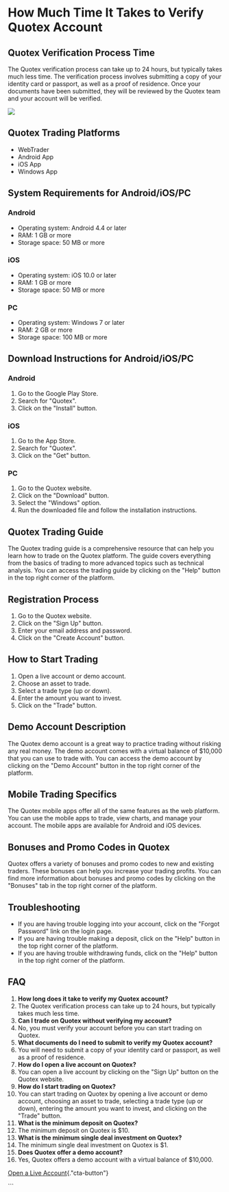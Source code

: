 # How Much Time It Takes to Verify Quotex Account

## Quotex Verification Process Time

The Quotex verification process can take up to 24 hours, but typically
takes much less time. The verification process involves submitting a
copy of your identity card or passport, as well as a proof of residence.
Once your documents have been submitted, they will be reviewed by the
Quotex team and your account will be verified.

[![](https://static.quotex.io/files/4_en/300_250.jpg)](https://traff.sbs/brokerqxlid)

## Quotex Trading Platforms

-   WebTrader
-   Android App
-   iOS App
-   Windows App

## System Requirements for Android/iOS/PC

### Android

-   Operating system: Android 4.4 or later
-   RAM: 1 GB or more
-   Storage space: 50 MB or more

### iOS

-   Operating system: iOS 10.0 or later
-   RAM: 1 GB or more
-   Storage space: 50 MB or more

### PC

-   Operating system: Windows 7 or later
-   RAM: 2 GB or more
-   Storage space: 100 MB or more

## Download Instructions for Android/iOS/PC

### Android

1.  Go to the Google Play Store.
2.  Search for "Quotex".
3.  Click on the "Install" button.

### iOS

1.  Go to the App Store.
2.  Search for "Quotex".
3.  Click on the "Get" button.

### PC

1.  Go to the Quotex website.
2.  Click on the "Download" button.
3.  Select the "Windows" option.
4.  Run the downloaded file and follow the installation instructions.

## Quotex Trading Guide

The Quotex trading guide is a comprehensive resource that can help you
learn how to trade on the Quotex platform. The guide covers everything
from the basics of trading to more advanced topics such as technical
analysis. You can access the trading guide by clicking on the
"Help" button in the top right corner of the platform.

## Registration Process

1.  Go to the Quotex website.
2.  Click on the "Sign Up" button.
3.  Enter your email address and password.
4.  Click on the "Create Account" button.

## How to Start Trading

1.  Open a live account or demo account.
2.  Choose an asset to trade.
3.  Select a trade type (up or down).
4.  Enter the amount you want to invest.
5.  Click on the "Trade" button.

## Demo Account Description

The Quotex demo account is a great way to practice trading without
risking any real money. The demo account comes with a virtual balance of
\$10,000 that you can use to trade with. You can access the demo account
by clicking on the "Demo Account" button in the top right corner
of the platform.

## Mobile Trading Specifics

The Quotex mobile apps offer all of the same features as the web
platform. You can use the mobile apps to trade, view charts, and manage
your account. The mobile apps are available for Android and iOS devices.

## Bonuses and Promo Codes in Quotex

Quotex offers a variety of bonuses and promo codes to new and existing
traders. These bonuses can help you increase your trading profits. You
can find more information about bonuses and promo codes by clicking on
the "Bonuses" tab in the top right corner of the platform.

## Troubleshooting

-   If you are having trouble logging into your account, click on the
    "Forgot Password" link on the login page.
-   If you are having trouble making a deposit, click on the
    "Help" button in the top right corner of the platform.
-   If you are having trouble withdrawing funds, click on the
    "Help" button in the top right corner of the platform.

## FAQ

1.  **How long does it take to verify my Quotex account?**
2.  The Quotex verification process can take up to 24 hours, but
    typically takes much less time.
3.  **Can I trade on Quotex without verifying my account?**
4.  No, you must verify your account before you can start trading on
    Quotex.
5.  **What documents do I need to submit to verify my Quotex account?**
6.  You will need to submit a copy of your identity card or passport, as
    well as a proof of residence.
7.  **How do I open a live account on Quotex?**
8.  You can open a live account by clicking on the "Sign Up"
    button on the Quotex website.
9.  **How do I start trading on Quotex?**
10. You can start trading on Quotex by opening a live account or demo
    account, choosing an asset to trade, selecting a trade type (up or
    down), entering the amount you want to invest, and clicking on the
    "Trade" button.
11. **What is the minimum deposit on Quotex?**
12. The minimum deposit on Quotex is \$10.
13. **What is the minimum single deal investment on Quotex?**
14. The minimum single deal investment on Quotex is \$1.
15. **Does Quotex offer a demo account?**
16. Yes, Quotex offers a demo account with a virtual balance of
    \$10,000.

[Open a Live
Account](\%22https://traff.sbs/brokerqxsignup\%22){."cta-button"}

\`\`\`


